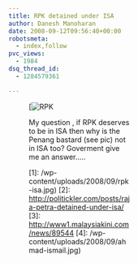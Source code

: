 ```yaml
---
title: RPK detained under ISA
author: Danesh Manoharan
date: 2008-09-12T09:56:40+00:00
robotsmeta:
  - index,follow
pvc_views:
  - 1984
dsq_thread_id:
  - 1284579361

---
```

<figure id="attachment_903" aria-describedby="caption-attachment-903" style="width: 200px" class="wp-caption alignnone">[<img loading="lazy" class="size-medium wp-image-903" title="RPK" src="/wp-content/uploads/2008/09/rpk-isa.jpg)

They have done it, RPK has been detained under ISA. He was picked up at his home around noon today. Read more at [Politickler][2] and [MalaysiaKini][3].

![](/wp-content/uploads/2008/09/ahmad-ismail.jpg)

My question , if RPK deserves to be in ISA then why is the Penang bastard (see pic) not in ISA too? Goverment give me an answer.....

 [1]: /wp-content/uploads/2008/09/rpk-isa.jpg)
 [2]: http://politickler.com/posts/raja-petra-detained-under-isa/
 [3]: http://www1.malaysiakini.com/news/89544
 [4]: /wp-content/uploads/2008/09/ahmad-ismail.jpg)